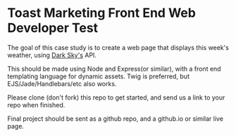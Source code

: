 # Toast Marketing Front End Web Developer Test

The goal of this case study is to create a web page that displays this week's weather, using [Dark Sky's](https://darksky.net/dev) API.

This should be made using Node and Express(or similar), with a front end templating language for dynamic assets. Twig is preferred, but EJS/Jade/Handlebars/etc also works.

Please clone (don't fork) this repo to get started, and send us a link to your repo when finished.

Final project should be sent as a github repo, and a github.io or similar live page.

